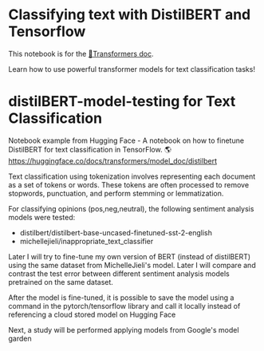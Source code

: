 # Classifying text with DistilBERT and Tensorflow

This notebook is for the [🤗Transformers doc](https://huggingface.co/transformers/notebooks.html#community-notebooks).

Learn how to use powerful transformer models for text classification tasks!

# distilBERT-model-testing for Text Classification 
Notebook example from Hugging Face - A notebook on how to finetune DistilBERT for text classification in TensorFlow. 🌎
https://huggingface.co/docs/transformers/model_doc/distilbert 


Text classification using tokenization involves representing each document as a set of tokens or words. These tokens are often processed to remove stopwords, punctuation, and perform stemming or lemmatization.

For classifying opinions (pos,neg,neutral), the following sentiment analysis models were tested:

- distilbert/distilbert-base-uncased-finetuned-sst-2-english
- michellejieli/inappropriate_text_classifier


Later I will try to fine-tune my own version of BERT (instead of distilBERT) using the same dataset from MichelleJieli's model. Later I will compare and contrast the test error between different sentiment analysis models pretrained on the same dataset.

After the model is fine-tuned, it is possible to save the model using a command in the pytorch/tensorflow library and call it locally instead of referencing a cloud stored model on Hugging Face 

Next, a study will be performed applying models from Google's model garden 
